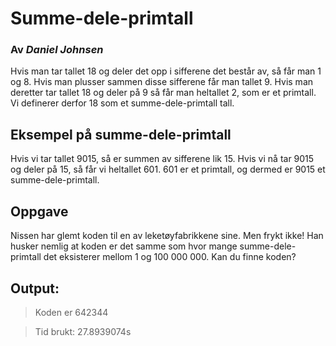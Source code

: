 # Summe-dele-primtall
### Av *Daniel Johnsen*

Hvis man tar tallet 18 og deler det opp i sifferene det består av, så får man 1 og 8. Hvis man plusser sammen disse sifferene får man tallet 9. Hvis man deretter tar tallet 18 og deler på 9 så får man heltallet 2, som er et primtall. Vi definerer derfor 18 som et summe-dele-primtall tall.

## Eksempel på summe-dele-primtall
Hvis vi tar tallet 9015, så er summen av sifferene lik 15. Hvis vi nå tar 9015 og deler på 15, så får vi heltallet 601. 601 er et primtall, og dermed er 9015 et summe-dele-primtall.

## Oppgave
Nissen har glemt koden til en av leketøyfabrikkene sine. Men frykt ikke! Han husker nemlig at koden er det samme som hvor mange summe-dele-primtall det eksisterer mellom 1 og 100 000 000. Kan du finne koden?


## Output:
> Koden er 642344

> Tid brukt: 27.8939074s